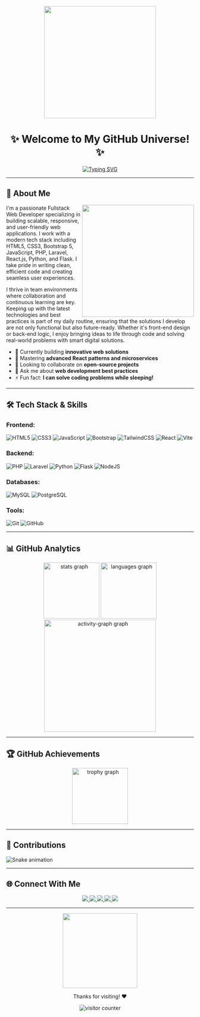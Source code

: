 <div align="center" style="width: 100%;">
  <img src="https://media.giphy.com/media/JqmupuTVZYaQX5s094/giphy.gif?cid=ecf05e47and826h3relm2a23ojr8cfjbv67r8xu4mg5z52r1&ep=v1_gifs_search&rid=giphy.gif&ct=g" style="width: 300px; object-fit: cover;"/>
</div>

<h1 align="center">✨ Welcome to My GitHub Universe! ✨</h1>

<p align="center">
  <a href="https://git.io/typing-svg">
    <img src="https://readme-typing-svg.demolab.com?font=Fira+Code&weight=600&size=26&pause=1000&color=58A6FF&center=true&vCenter=true&width=600&lines=Junior+Fullstack+Web+Developer;Web+Designer;Freelancer;Your+Vision,+My+Code" alt="Typing SVG" />
  </a>
</p>

---

## 🚀 **About Me**

<div align="center">
  <img src="https://media.giphy.com/media/v1.Y2lkPTc5MGI3NjExcDFoM3B6bGp6eGJ5b2VtY3RjZ3V4dWl4N2RnbjZ0eGJ5d2VvY3JmZyZlcD12MV9pbnRlcm5hbF9naWZfYnlfaWQmY3Q9Zw/qgQUggAC3Pfv687qPC/giphy.gif" width="300" align="right"/>
</div>

I'm a passionate Fullstack Web Developer specializing in building scalable, responsive, and user-friendly web applications. I work with a modern tech stack including HTML5, CSS3, Bootstrap 5, JavaScript, PHP, Laravel, React.js, Python, and Flask. I take pride in writing clean, efficient code and creating seamless user experiences.

I thrive in team environments where collaboration and continuous learning are key. Keeping up with the latest technologies and best practices is part of my daily routine, ensuring that the solutions I develop are not only functional but also future-ready. Whether it's front-end design or back-end logic, I enjoy bringing ideas to life through code and solving real-world problems with smart digital solutions.

- 🔭 Currently building **innovative web solutions**
- 🌱 Mastering **advanced React patterns and microservices**
- 👯 Looking to collaborate on **open-source projects**
- 💬 Ask me about **web development best practices**
- ⚡ Fun fact: **I can solve coding problems while sleeping!**

---

## 🛠 **Tech Stack & Skills**

### Frontend:
![HTML5](https://img.shields.io/badge/html5-%23E34F26.svg?style=for-the-badge&logo=html5&logoColor=white)
![CSS3](https://img.shields.io/badge/css3-%231572B6.svg?style=for-the-badge&logo=css3&logoColor=white)
![JavaScript](https://img.shields.io/badge/javascript-%23323330.svg?style=for-the-badge&logo=javascript&logoColor=%23F7DF1E)
![Bootstrap](https://img.shields.io/badge/bootstrap-%23563D7C.svg?style=for-the-badge&logo=bootstrap&logoColor=white)
![TailwindCSS](https://img.shields.io/badge/tailwindcss-%2338B2AC.svg?style=for-the-badge&logo=tailwind-css&logoColor=white)
![React](https://img.shields.io/badge/react-%2320232a.svg?style=for-the-badge&logo=react&logoColor=%2361DAFB)
![Vite](https://img.shields.io/badge/vite-%23646CFF.svg?style=for-the-badge&logo=vite&logoColor=white)

### Backend:
![PHP](https://img.shields.io/badge/php-%23777BB4.svg?style=for-the-badge&logo=php&logoColor=white)
![Laravel](https://img.shields.io/badge/laravel-%23FF2D20.svg?style=for-the-badge&logo=laravel&logoColor=white)
![Python](https://img.shields.io/badge/python-3670A0?style=for-the-badge&logo=python&logoColor=ffdd54)
![Flask](https://img.shields.io/badge/flask-%23000.svg?style=for-the-badge&logo=flask&logoColor=white)
![NodeJS](https://img.shields.io/badge/node.js-6DA55F?style=for-the-badge&logo=node.js&logoColor=white)

### Databases:
![MySQL](https://img.shields.io/badge/mysql-%2300f.svg?style=for-the-badge&logo=mysql&logoColor=white)
![PostgreSQL](https://img.shields.io/badge/postgresql-%23316192.svg?style=for-the-badge&logo=postgresql&logoColor=white)

### Tools:
![Git](https://img.shields.io/badge/git-%23F05033.svg?style=for-the-badge&logo=git&logoColor=white)
![GitHub](https://img.shields.io/badge/github-%23121011.svg?style=for-the-badge&logo=github&logoColor=white)

---

## 📊 **GitHub Analytics**

<div align="center">
  <img src="https://github-readme-stats.vercel.app/api?username=zayennn&hide_title=false&hide_rank=false&show_icons=true&include_all_commits=true&count_private=true&disable_animations=false&theme=radical&locale=en&hide_border=false&order=1" height="150" alt="stats graph"  />
  <img src="https://github-readme-stats.vercel.app/api/top-langs?username=zayennn&locale=en&hide_title=false&layout=compact&card_width=320&langs_count=5&theme=radical&hide_border=false&order=2" height="150" alt="languages graph"  />
  <img src="https://github-readme-activity-graph.vercel.app/graph?username=zayennn&radius=16&theme=redical&area=true&order=5" height="300" alt="activity-graph graph"  />
</div>

---

## 🏆 **GitHub Achievements**

<div align="center">
  <img src="https://github-profile-trophy.vercel.app?username=zayennn&theme=radical&column=-1&row=1&margin-w=8&margin-h=8&no-bg=false&no-frame=false&order=4" height="150" alt="trophy graph"  />
</div>

---

## 💼 Contributions

<img src="https://raw.githubusercontent.com/zayennn/zayennn/output/snake.svg" alt="Snake animation" />
  
---

## 🌐 **Connect With Me**

<div align="center">
  <a target="_blank" href="https://www.linkedin.com/in/elang-atha-zahran-100459220/">
    <img src="https://img.shields.io/badge/LinkedIn-0077B5?style=for-the-badge&logo=linkedin&logoColor=white"/>
  </a>
  <a target="_blank" href="mailto:athazahranel@gmail.com">
    <img src="https://img.shields.io/badge/Email-D14836?style=for-the-badge&logo=gmail&logoColor=white"/>
  </a>
  <a target="_blank" href="https://twitter.com/yourhandle">
    <img src="https://img.shields.io/badge/Twitter-1DA1F2?style=for-the-badge&logo=twitter&logoColor=white"/>
  </a>
  <a target="_blank" href="https://zayennn.github.io/cosmic-portfolio.github.io/">
    <img src="https://img.shields.io/badge/Portfolio-%23000000.svg?style=for-the-badge&logo=firefox&logoColor=#FF7139"/>
  </a>
  <a target="_blank" href="https://www.instagram.com/zaayeenn_/">
    <img src="https://img.shields.io/badge/Instagram-E4405F?style=for-the-badge&logo=instagram&logoColor=white"/>
  </a>
</div>

---

<div align="center">
  <img height="200" src="https://i.imgflip.com/65efzo.gif"  />
  <p>Thanks for visiting! ❤️</p>
  <img src="https://komarev.com/ghpvc/?username=zayennn&label=Profile%20views&color=0e75b6&style=flat" alt="visitor counter"/>
</div>
